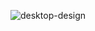 
![desktop-design](https://github.com/Asmolord/Projetos-do-Asmolord-dev/assets/105465226/47fb160a-c171-4e91-9282-4862db1a4575)

